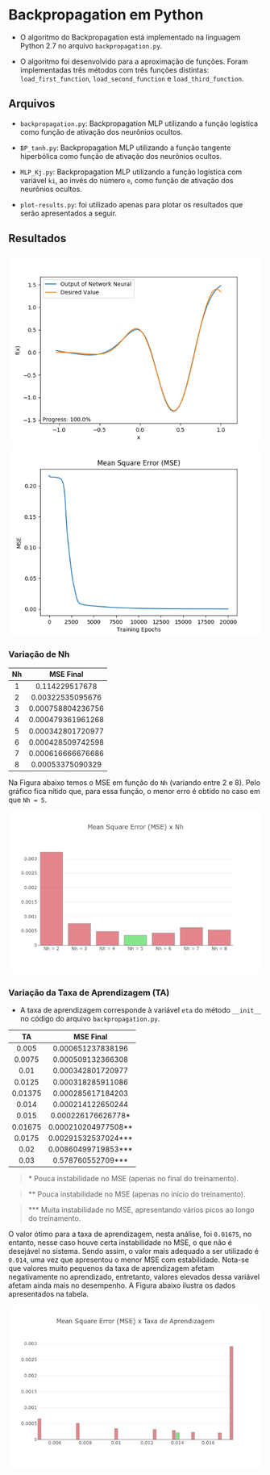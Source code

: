 # Backpropagation em Python

- O algoritmo do Backpropagation está implementado na linguagem Python 2.7 no arquivo `backpropagation.py`.

- O algoritmo foi desenvolvido para a aproximação de funções. Foram implementadas três métodos com três funções distintas: `load_first_function`, `load_second_function` e `load_third_function`.

## Arquivos

- `backpropagation.py`: Backpropagation MLP utilizando a função logística como função de ativação dos neurônios ocultos.

- `BP_tanh.py`: Backpropagation MLP utilizando a função tangente hiperbólica como função de ativação dos neurônios ocultos.

- `MLP_Kj.py`: Backpropagation MLP utilizando a função logística com variável `ki`, ao invés do número `e`, como função de ativação dos neurônios ocultos.

- `plot-results.py`: foi utilizado apenas para plotar os resultados que serão apresentados a seguir.

## Resultados

![Resultado com a primeira função](imagens/resultado-backpropagation.png)
![Erro na aproximação da primeira função](imagens/MSE-backpropagation.png)

### Variação de Nh

Nh | MSE Final
:---: | :------:
1   | 0.114229517678
2   | 0.00322535095676
3   | 0.000758804236756
4   | 0.000479361961268
5   | 0.000342801720977
6   | 0.000428509742598
7   | 0.000616666676686
8   | 0.00053375090329

Na Figura abaixo temos o MSE em função do `Nh` (variando entre 2 e 8). Pelo gráfico fica nítido que, para essa função, o menor erro é obtido no caso em que `Nh = 5`.

![MSE em função de Nh](imagens/MSExNH.png)

### Variação da Taxa de Aprendizagem (TA)

- A taxa de aprendizagem corresponde à variável `eta` do método `__init__` no código do arquivo `backpropagation.py`.

TA | MSE Final
:---:  | :------:
0.005  | 0.000651237838196
0.0075 | 0.000509132366308
0.01   | 0.000342801720977
0.0125 | 0.000318285911086
0.01375| 0.000285617184203
0.014  | 0.000214122650244
0.015  | 0.000226176626778*
0.01675| 0.000210204977508**
0.0175 | 0.00291532537024***
0.02   | 0.00860499719853***
0.03   | 0.578760552709***

> \* Pouca instabilidade no MSE (apenas no final do treinamento).

> ** Pouca instabilidade no MSE (apenas no início do treinamento).

> *** Muita instabilidade no MSE, apresentando vários picos ao longo do treinamento.

O valor ótimo para a taxa de aprendizagem, nesta análise, foi `0.01675`, no entanto, nesse caso houve certa instabilidade no MSE, o que não é desejável no sistema. Sendo assim, o valor mais adequado a ser utilizado é `0.014`, uma vez que apresentou o menor MSE com estabilidade. Nota-se que valores muito pequenos da taxa de aprendizagem afetam negativamente no aprendizado, entretanto, valores elevados dessa variável afetam ainda mais no desempenho. A Figura abaixo ilustra os dados apresentados na tabela.

![MSE em função de Nh](imagens/MSExTA.png)
